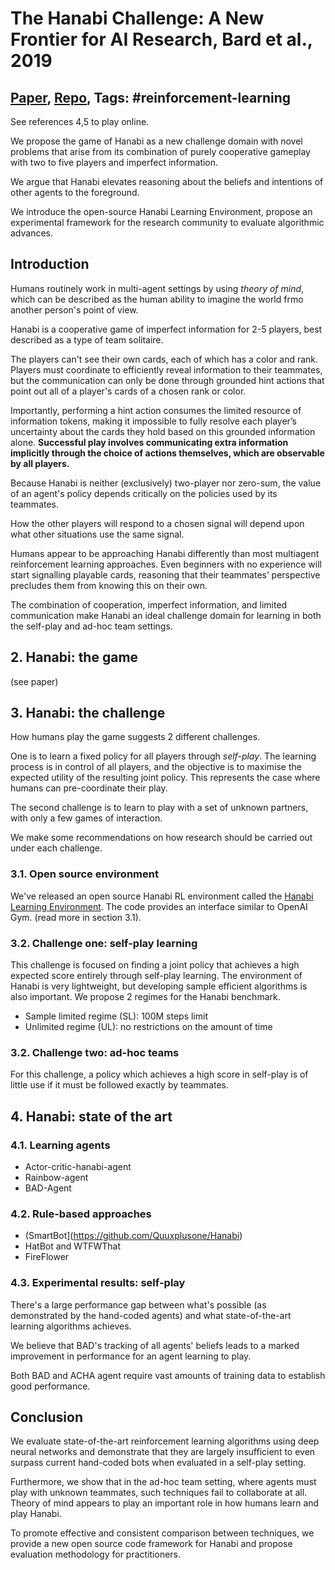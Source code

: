 # The Hanabi Challenge: A New Frontier for AI Research, Bard et al., 2019

## [Paper](https://arxiv.org/abs/1902.00506), [Repo](https://github.com/deepmind/hanabi-learning-environment), Tags: \#reinforcement-learning

See references 4,5 to play online.

We propose the game of Hanabi as a new challenge domain with novel problems that arise from its combination of purely cooperative gameplay with two to five players and imperfect information.

We argue that Hanabi elevates reasoning about the beliefs and intentions of other agents to the foreground.

We introduce the open-source Hanabi Learning Environment, propose an experimental framework for the research community to evaluate algorithmic advances.

## Introduction

Humans routinely work in multi-agent settings by using *theory of mind*, which can be described as the human ability to imagine the world frmo another person's point of view.

Hanabi is a cooperative game of imperfect information for 2-5 players, best described as a type of team solitaire.

The players can't see their own cards, each of which has a color and rank. Players must coordinate to efficiently reveal information to their teammates, but the communication can only be done through grounded hint actions that point out all of a player's cards of a chosen rank or color.

Importantly, performing a hint action consumes the limited resource of
information tokens, making it impossible to fully resolve each player’s uncertainty about the cards they hold based on this grounded information alone. **Successful play involves communicating extra information implicitly through the choice of actions themselves, which are observable by all players.**

Because Hanabi is neither (exclusively) two-player nor zero-sum, the value of an agent's policy depends critically on the policies used by its teammates.

How the other players will respond to a chosen signal will depend upon what other situations use the same signal.

Humans appear to be approaching Hanabi differently than most multiagent reinforcement learning approaches. Even beginners with no experience will start signalling playable cards, reasoning that their teammates’ perspective precludes them from knowing this on their own.

The combination of cooperation, imperfect information, and limited communication make Hanabi an ideal challenge domain for learning in both the self-play and ad-hoc team settings.

## 2. Hanabi: the game

(see paper)

## 3. Hanabi: the challenge

How humans play the game suggests 2 different challenges.

One is to learn a fixed policy for all players through *self-play*. The learning process is in control of all players, and the objective is to maximise the expected utility of the resulting joint policy. This represents the case where humans can pre-coordinate their play.

The second challenge is to learn to play with a set of unknown partners, with only a few games of interaction.

We make some recommendations on how research should be carried out under each challenge.

### 3.1. Open source environment

We've released an open source Hanabi RL environment called the [Hanabi Learning Environment](https://github.com/deepmind/hanabi-learning-environment). The code provides an interface similar to OpenAI Gym. (read more in section 3.1).

### 3.2. Challenge one: self-play learning

This challenge is focused on finding a joint policy that achieves a high expected score entirely through self-play learning. The environment of Hanabi is very lightweight, but developing sample efficient algorithms is also important. We propose 2 regimes for the Hanabi benchmark.

* Sample limited regime (SL): 100M steps limit
* Unlimited regime (UL): no restrictions on the amount of time

### 3.2. Challenge two: ad-hoc teams

For this challenge, a policy which achieves a high score in self-play is of little use if it must be followed exactly by teammates.

## 4. Hanabi: state of the art

### 4.1. Learning agents

* Actor-critic-hanabi-agent
* Rainbow-agent
* BAD-Agent

### 4.2. Rule-based approaches

* (SmartBot](https://github.com/Quuxplusone/Hanabi)
* HatBot and WTFWThat
* FireFlower

### 4.3. Experimental results: self-play

There's a large performance gap between what's possible (as demonstrated by the hand-coded agents) and what state-of-the-art learning algorithms achieves.

We believe that BAD's tracking of all agents' beliefs leads to a marked improvement in performance for an agent learning to play.

Both BAD and ACHA agent require vast amounts of training data to establish good performance.

## Conclusion

We evaluate state-of-the-art reinforcement learning algorithms using deep neural networks and demonstrate that they are largely insufficient to even surpass current hand-coded bots when evaluated in a self-play setting.

Furthermore, we show that in the ad-hoc team setting, where agents must play with unknown teammates, such techniques fail to collaborate at all. Theory of mind appears to play an important role in how humans learn and play Hanabi.

To promote effective and consistent comparison between techniques, we provide a new open source code framework for Hanabi and propose evaluation methodology for practitioners.

